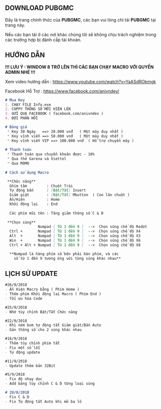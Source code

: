 ## DOWNLOAD PUBGMC

Đây là trang chính thức của **PUBGMC**, các bạn vui lòng chỉ tải **PUBGMC** tại trang này.

Nếu các bạn tải ở các nơi khác chúng tôi sẽ không chịu trách nghiệm trong các trường hợp bị đánh cắp tài khoản.

## HƯỚNG DẪN

**!!! LƯU Ý : WINDOW 8 TRỞ LÊN THÌ CÁC BẠN CHẠY MACRO VỚI QUYỀN ADMIN NHÉ !!!**

Xem video hướng dẫn : https://www.youtube.com/watch?v=YaASdROkmgk

Facebook Hỗ Trợ : https://www.facebook.com/anivndev/

```markdown
# Mua Key
1. CHẠY FILE Info.exe
2. COPPY THÔNG SỐ MỚI HIỆN LÊN
3. GỬI QUA FACEBOOK ( facebook.com/anivndev )
4. ĐỢI PHẢN HỒI

# Bảng giá
 * Key 30 Ngày   ==> 20.000 vnđ   ( Một máy duy nhất )
 * Key vĩnh viễn ==> 50.000 vnđ	  ( Một máy duy nhất )
 * Key vĩnh viễn VIP ==> 100.000 vnđ  ( Hỗ trợ chuyển máy )
 
# Thanh toán
 * Thanh toán qua chuyển khoản được - 10%
 * Qua thẻ Garena và Viettel
 * Qua MOMO
 
# Cách sử dụng Macro

 **Chức năng**
  Ghìm tâm         : Chuột Trái
  Tự động bắn      : [Bật/Tắt] Insert
  Giảm giật        : [Bật/Tắt] Mbutton  ( Con lăn chuột )
  Ẩn/Hiện          : Home
  Khởi động lại    : End
  
  Các phím mũi tên : Tăng giảm thông số C & D
  
 **Chọn súng**
               Numpad [ Từ 1 đến 9 ]  -->  Chọn súng chế độ Redot
  Ctrl +       Numpad [ Từ 1 đến 9 ]  -->  Chọn súng chế độ X4
  Alt  +       Numpad [ Từ 1 đến 9 ]  -->  Chọn súng chế độ X3
  Win  +       Numpad [ Từ 1 đến 9 ]  -->  Chọn súng chế độ X6
  Ctrl + Alt + Numpad [ Từ 1 đến 9 ]  -->  Chọn súng chế độ X8

  **Numpad là hàng phím số bên phải bàn phím, và các 
    số từ 1 đến 9 tương ứng với từng súng khác nhau**

```

## LỊCH SỬ UPDATE

```markdown
#26/9/2018
- Ẩn Hiện Macro bằng ( Phím Home )
- Thêm phím Khởi động lại Macro ( Phím End )
- Tối ưu hóa Code

#25/9/2018
- Nhớ tùy chỉnh Bật/Tắt Chức năng

#22/9/2018
- Khi ném bom tự động tắt Giảm giật/Bắn Auto
- Gán thông số cho 2 súng khác nhau

#16/9/2018
- Thêm tùy chỉnh phím tắt
- Fix một số lỗi
- Tự động update

#11/9/2018
- Update thêm bản 32Bit

#5/9/2018
- Fix độ nhạy dọc
- Add bảng tùy chỉnh C & D từng loại súng

# 20/8/2018
- Fix C & D 
- Fix Tự động tắt Auto khi mở ba lô

```
